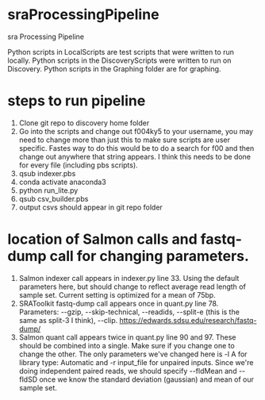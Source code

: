 # sraProcessingPipeline
sra Processing Pipeline

Python scripts in LocalScripts are test scripts that were written to run locally. Python scripts in the DiscoveryScripts were written to run on Discovery. Python scripts in the Graphing folder are for graphing.

# steps to run pipeline
1. Clone git repo to discovery home folder
2. Go into the scripts and change out f004ky5 to your username, you may need to change more than just this to make sure scripts are user specific. Fastes way to do this would be to do a search for f00 and then change out anywhere that string appears. I think this needs to be done for every file (including pbs scripts). 
3. qsub indexer.pbs
4. conda activate anaconda3
5. python run_lite.py
6. qsub csv_builder.pbs
7. output csvs should appear in git repo folder

# location of Salmon calls and fastq-dump call for changing parameters. 
1. Salmon indexer call appears in indexer.py line 33. Using the default parameters here, but should change to reflect average read length of sample set. Current setting is optimized for a mean of 75bp.
2. SRAToolkit fastq-dump call appears once in quant.py line 78. Parameters: --gzip, --skip-technical, --readids, --split-e (this is the same as split-3 I think), --clip. 
https://edwards.sdsu.edu/research/fastq-dump/
3. Salmon quant call appears twice in quant.py line 90 and 97. These should be combined into a single. Make sure if you change one to change the other. The only parameters we've changed here is -l A for library type: Automatic and -r input_file for unpaired inputs. Since we're doing independent paired reads, we should specify --fldMean and --fldSD once we know the standard deviation (gaussian) and mean of our sample set. 
